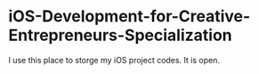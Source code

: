 # iOS-Development-for-Creative-Entrepreneurs-Specialization

I use this place to storge my iOS project codes. It is open. 
